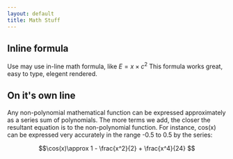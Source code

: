 ```yaml
---
layout: default
title: Math Stuff
---
```


## Inline formula 

Use may use in-line math formula, like $E = x \times c^2$ This formula works great, easy to type, elegent rendered.

## On it's own line

Any non-polynomial mathematical function can be expressed approximately as a series sum of polynomials. The
more terms we add, the closer the resultant equation is to the non-polynomial function. For instance, cos(x)
can be expressed very accurately in the range -0.5 to 0.5 by the series:

$$\cos(x)\approx 1 - \frac{x^2}{2} + \frac{x^4}{24} $$
